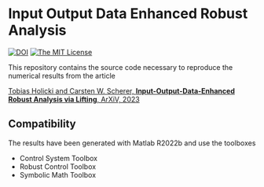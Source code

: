 # Input Output Data Enhanced Robust Analysis

[![DOI](https://zenodo.org/badge/551302201.svg)](https://zenodo.org/badge/latestdoi/551302201)
[![The MIT License](https://img.shields.io/badge/license-MIT-brightgreen.svg?style=flat-square)](https://github.com/TobiasHolicki/InputOutputDataEnhancedRobustAnalysis/blob/main/LICENSE.md)


This repository contains the source code necessary to reproduce the numerical results from the article

[Tobias Holicki and Carsten W. Scherer, **Input-Output-Data-Enhanced Robust Analysis via Lifting**,  ArXiV, 2023](https://doi.org/10.48550/arXiv.2211.02149)

## Compatibility

The results have been generated with Matlab R2022b and use the toolboxes
- Control System Toolbox
- Robust Control Toolbox
- Symbolic Math Toolbox

